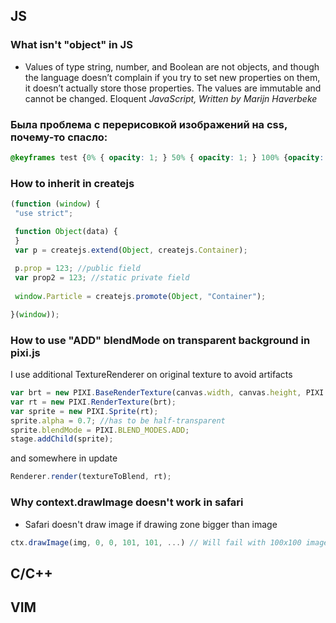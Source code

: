 
## JS

### What isn't "object" in JS
- Values of type string, number, and Boolean are not objects, and though the language doesn’t complain if you try to set new properties on them, it doesn’t actually store those properties. The values are immutable and cannot be changed. Eloquent *JavaScript, Written by Marijn Haverbeke*

### Была проблема с перерисовкой изображений на css, почему-то спасло: 

```css
@keyframes test {0% { opacity: 1; } 50% { opacity: 1; } 100% {opacity: 1}}
```

### How to inherit in createjs

```js
(function (window) {
 "use strict";

 function Object(data) {
 }
 var p = createjs.extend(Object, createjs.Container);
 
 p.prop = 123; //public field
 var prop2 = 123; //static private field
 
 window.Particle = createjs.promote(Object, "Container");

}(window));
```

### How to use "ADD" blendMode on transparent background in pixi.js

I use additional TextureRenderer on original texture to avoid artifacts

```js
var brt = new PIXI.BaseRenderTexture(canvas.width, canvas.height, PIXI.SCALE_MODES.LINEAR, 1);
var rt = new PIXI.RenderTexture(brt);
var sprite = new PIXI.Sprite(rt);
sprite.alpha = 0.7; //has to be half-transparent
sprite.blendMode = PIXI.BLEND_MODES.ADD;
stage.addChild(sprite);
```

and somewhere in update

```js
Renderer.render(textureToBlend, rt);
```

### Why context.drawImage doesn't work in safari

 - Safari doesn't draw image if drawing zone bigger than image
 
 ```js
 ctx.drawImage(img, 0, 0, 101, 101, ...) // Will fail with 100x100 image
 ```

## C/C++

## VIM
